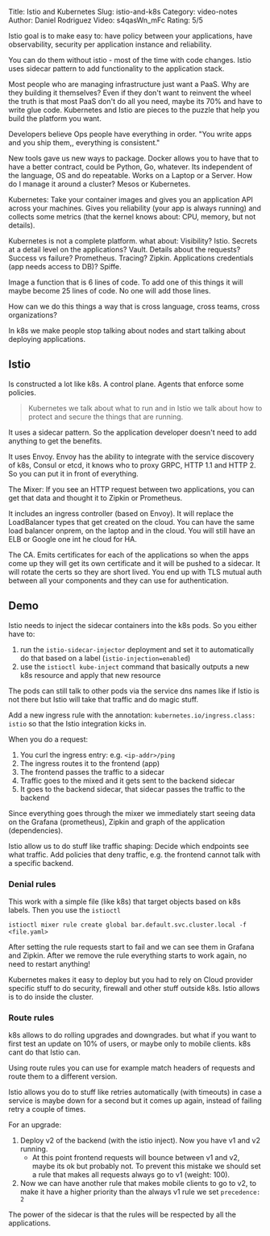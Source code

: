 Title: Istio and Kubernetes
Slug: istio-and-k8s
Category: video-notes
Author: Daniel Rodriguez
Video: s4qasWn_mFc
Rating: 5/5

Istio goal is to make easy to: have policy between your applications, have observability, security per application instance and reliability.

You can do them without istio - most of the time with code changes. Istio uses sidecar pattern to add functionality to the application stack.

Most people who are managing infrastructure just want a PaaS. Why are they building it themselves? Even if they don't want to reinvent the wheel the truth is that most PaaS don't do all you need, maybe its 70% and have to write glue code. Kubernetes and Istio are pieces to the puzzle that help you build the platform you want.

Developers believe Ops people have everything in order. "You write apps and you ship them,, everything is consistent."

New tools gave us new ways to package. Docker allows you to have that to have a better contract, could be Python, Go, whatever. Its independent of the language, OS and do repeatable. Works on a Laptop or a Server. How do I manage it around a cluster? Mesos or Kubernetes.

Kubernetes: Take your container images and gives you an application API across your machines. Gives you reliability (your app is always running) and collects some metrics (that the kernel knows about: CPU, memory, but not details).

Kubernetes is not a complete platform. what about: Visibility? Istio. Secrets at a detail level on the applications? Vault. Details about the requests? Success vs failure? Prometheus. Tracing? Zipkin. Applications credentials (app needs access to DB)? Spiffe.

Image a function that is 6 lines of code. To add one of this things it will maybe become 25 lines of code. No one will add those lines.

How can we do this things a way that is cross language, cross teams, cross organizations?

In k8s we make people stop talking about nodes and start talking about deploying applications.

## Istio

Is constructed a lot like k8s. A control plane. Agents that enforce some policies.

> Kubernetes we talk about what to run and in Istio we talk about how to protect and secure the things that are running.

It uses a sidecar pattern.  So the application developer doesn't need to add anything to get the benefits.

It uses Envoy. Envoy has the ability to integrate with the service discovery of k8s, Consul or etcd, it knows who to proxy GRPC, HTTP 1.1 and HTTP 2. So you can put it in front of everything.

The Mixer: If you see an HTTP request between two applications, you can get that data and thought it to Zipkin or Prometheus.

It includes an ingress controller (based on Envoy). It will replace the LoadBalancer types that get created on the cloud. You can have the same load balancer onprem, on the laptop and in the cloud. You will still have an ELB or Google one int he cloud for HA.

The CA. Emits certificates for each of the applications so when the apps come up they will get its own certificate and it will be pushed to a sidecar. It will rotate the certs so they are short lived. You end up with TLS mutual auth between all your components and they can use for authentication.

## Demo

Istio needs to inject the sidecar containers into the k8s pods. So you either have to:

1. run the `istio-sidecar-injector` deployment and set it to automatically do that based on a label (`istio-injection=enabled`)
2. use the `istioctl kube-inject` command that basically outputs a new k8s resource and apply that new resource

The pods can still talk to other pods via the service dns names like if Istio is not there but Istio will take that traffic and do magic stuff.

Add a new ingress rule with the annotation: `kubernetes.io/ingress.class: istio`  so that the Istio integration kicks in.

When you do a request:

1. You curl the ingress entry: e.g. `<ip-addr>/ping`
2. The ingress routes it to the frontend (app)
3. The frontend passes the traffic to a sidecar
4. Traffic goes to the mixed and it gets sent to the backend sidecar
4. It goes to the backend sidecar, that sidecar passes the traffic to the backend

Since everything goes through the mixer we immediately start seeing data on the Grafana (prometheus), Zipkin and graph of the application (dependencies).

Istio allow us to do stuff like traffic shaping: Decide which endpoints see what traffic. Add policies that deny traffic, e.g. the frontend cannot talk with a specific backend.

### Denial rules

This work with a simple file (like k8s) that target objects based on k8s labels. Then you use the `istioctl`

	istioctl mixer rule create global bar.default.svc.cluster.local -f <file.yaml>

After setting the rule requests start to fail and we can see them in Grafana and Zipkin. After we remove the rule everything starts to work again, no need to restart anything!

Kubernetes makes it easy to deploy but you had to rely on Cloud provider specific stuff to do security, firewall and other stuff outside k8s. Istio allows is to do inside the cluster.

### Route rules

k8s allows to do rolling upgrades and downgrades. but what if you want to first test an update on 10% of users, or maybe only to mobile clients. k8s cant do that Istio can.

Using route rules you can use for example match headers of requests and route them to a different version.

Istio allows you do to stuff like retries automatically (with timeouts) in case a service is maybe down for a second but it comes up again, instead of failing retry a couple of times. 

For an upgrade:

1. Deploy v2 of the backend (with the istio inject). Now you have v1 and v2 running.
	- At this point frontend requests will bounce between v1 and v2, maybe its ok but probably not. To prevent this mistake we should set a rule that makes all requests always go to v1 (weight: 100).
2. Now we can have another rule that makes mobile clients to go to v2, to make it have a higher priority than the always v1 rule we set `precedence: 2`

The power of the sidecar is that the rules will be respected by all the applications.
